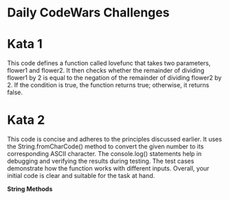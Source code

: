 # Daily CodeWars Challenges
 
 # Kata 1
 This code defines a function called lovefunc that takes two parameters, flower1 and flower2. It then checks whether the remainder of dividing flower1 by 2 is equal to the negation of the remainder of dividing flower2 by 2. If the condition is true, the function returns true; otherwise, it returns false.

 # Kata 2
 This code is concise and adheres to the principles discussed earlier. It uses the String.fromCharCode() method to convert the given number to its corresponding ASCII character. The console.log() statements help in debugging and verifying the results during testing. The test cases demonstrate how the function works with different inputs. Overall, your initial code is clear and suitable for the task at hand.

 **String Methods**